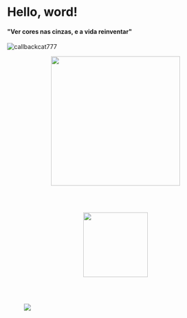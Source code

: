 <p>
  <a>
    <h1 align="left">Hello, word! <a href="#"><img src = "https://c.tenor.com/Uq_-tDUQlJkAAAAi/hot-beverage-joypixels.gif" width = 15px></a> </h1>
      <h4>"Ver cores nas cinzas, e a vida reinventar"</h4>
  </a>
</p>
  <p align="left"> <img src="https://komarev.com/ghpvc/?username=callbackcat777&label=Profile%20views&color=0e75b6&style=flat" alt="callbackcat777" /> </p>
  <p align="center"><img height="300px" src="https://c.tenor.com/ogsH7Ailje8AAAAM/cat-funny-cat.gif"></p>
  <p align="center">
</p>
</br>
</br>
<p align="center">
  <a href="https://github.com/anuraghazra/github-readme-stats">
    <img
      align="center" height="150px"
      src="https://github-readme-stats.vercel.app/api/top-langs/?username=bruna41&layout=compact&langs_count=7&theme=radical"
    />
  </a>
</p>
<br>
<br>
<p align="left">
    &nbsp;&nbsp;&nbsp;&nbsp;&nbsp;&nbsp;&nbsp;&nbsp;&nbsp;
    <a href="https://www.linkedin.com/in/bruna-bergami/">
        <img src="https://img.shields.io/badge/linkedin-%230077B5.svg?&style=for-the-badge&logo=linkedin&logoColor=white&link=mailto:https://www.linkedin.com/in/bruna-bergami/">
    </a>
</p>
<p align="center">
